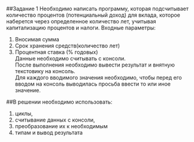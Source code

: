 ##Задание 1
Необходимо написать программу, которая подсчитывает количество процентов
(потенциальный доход) для вклада, которое наберется через определенное
количество лет, учитывая капитализацию процентов и налоги.
Входные параметры:
1. Вносимая сумма </br>
2. Срок хранения средств(количество лет) </br>
3. Процентная ставка (% годовых) </br>
   Данные необходимо считывать с консоли. </br>
   После выполнения необходимо вывести результат и внятную текстовику на консоль. </br>
   Для каждого вводимого значения необходимо, чтобы перед его вводом на консоль
   выводилась просьба ввести то или иное значение. </br>

##В решении необходимо использовать:
1. циклы,</br>
2. считывание данных с консоли,</br>
3. преобразование их к необходимым</br>
4. типам и вывод результата</br>